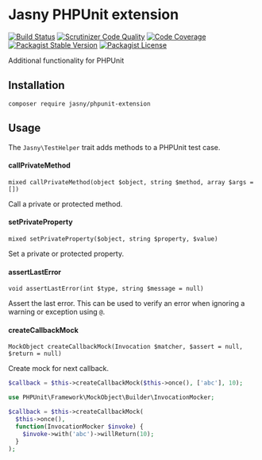 Jasny PHPUnit extension
===

[![Build Status](https://travis-ci.org/jasny/phpunit-extension.svg?branch=master)](https://travis-ci.org/jasny/phpunit-extension)
[![Scrutinizer Code Quality](https://scrutinizer-ci.com/g/jasny/phpunit-extension/badges/quality-score.png?b=master)](https://scrutinizer-ci.com/g/jasny/phpunit-extension/?branch=master)
[![Code Coverage](https://scrutinizer-ci.com/g/jasny/phpunit-extension/badges/coverage.png?b=master)](https://scrutinizer-ci.com/g/jasny/phpunit-extension/?branch=master)
[![Packagist Stable Version](https://img.shields.io/packagist/v/jasny/phpunit-extension.svg)](https://packagist.org/packages/jasny/phpunit-extension)
[![Packagist License](https://img.shields.io/packagist/l/jasny/phpunit-extension.svg)](https://packagist.org/packages/jasny/phpunit-extension)

Additional functionality for PHPUnit

Installation
---

    composer require jasny/phpunit-extension

Usage
---

The `Jasny\TestHelper` trait adds methods to a PHPUnit test case.

#### callPrivateMethod

    mixed callPrivateMethod(object $object, string $method, array $args = [])

Call a private or protected method.

#### setPrivateProperty

    mixed setPrivateProperty($object, string $property, $value)

Set a private or protected property.

#### assertLastError

    void assertLastError(int $type, string $message = null)

Assert the last error. This can be used to verify an error when ignoring a warning or exception using `@`.

#### createCallbackMock

    MockObject createCallbackMock(Invocation $matcher, $assert = null, $return = null)

Create mock for next callback.

```php
$callback = $this->createCallbackMock($this->once(), ['abc'], 10);
```

```php
use PHPUnit\Framework\MockObject\Builder\InvocationMocker;

$callback = $this->createCallbackMock(
  $this->once(),
  function(InvocationMocker $invoke) {
    $invoke->with('abc')->willReturn(10);
  }
);
```


